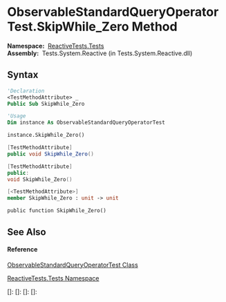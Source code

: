 # ObservableStandardQueryOperatorTest.SkipWhile\_Zero Method

**Namespace:**  [ReactiveTests.Tests](ReactiveTests.Tests\ReactiveTests.Tests.md)  
**Assembly:**  Tests.System.Reactive (in Tests.System.Reactive.dll)

## Syntax

```vb
'Declaration
<TestMethodAttribute> _
Public Sub SkipWhile_Zero
```

```vb
'Usage
Dim instance As ObservableStandardQueryOperatorTest

instance.SkipWhile_Zero()
```

```csharp
[TestMethodAttribute]
public void SkipWhile_Zero()
```

```c++
[TestMethodAttribute]
public:
void SkipWhile_Zero()
```

```fsharp
[<TestMethodAttribute>]
member SkipWhile_Zero : unit -> unit 
```

```jscript
public function SkipWhile_Zero()
```

## See Also

#### Reference

[ObservableStandardQueryOperatorTest Class](ObservableStandardQueryOperatorTest\ObservableStandardQueryOperatorTest.md)

[ReactiveTests.Tests Namespace](ReactiveTests.Tests\ReactiveTests.Tests.md)

[]: 
[]: 
[]: 
[]: 